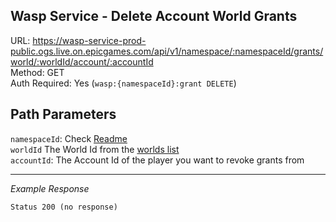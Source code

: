 ## Wasp Service - Delete Account World Grants

URL: https://wasp-service-prod-public.ogs.live.on.epicgames.com/api/v1/namespace/:namespaceId/grants/world/:worldId/account/:accountId \
Method: GET \
Auth Required: Yes (`wasp:{namespaceId}:grant DELETE`)

## Path Parameters

`namespaceId`: Check [Readme](../../README.md) <br/>
`worldId` The World Id from the [worlds list](../AccountAccessibleWorld.md) <br/>
`accountId`: The Account Id of the player you want to revoke grants from

---

_Example Response_

`Status 200 (no response)`
